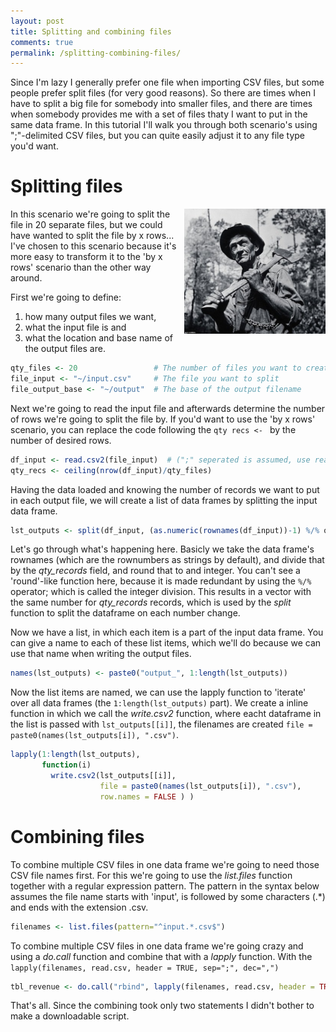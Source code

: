 ```yaml
---
layout: post
title: Splitting and combining files
comments: true
permalink: /splitting-combining-files/
---
```


Since I'm lazy I generally prefer one file when importing CSV files, but some people prefer split files (for very good reasons). So there are times when I have to split a big file for somebody into smaller files, and there are times when somebody provides me with a set of files thaty I want to put in the same data frame. In this tutorial I'll walk you through both scenario's using ";"-delimited CSV files, but you can quite easily adjust it to any file type you'd want.

# Splitting files

<img src="/_pages/tutorials/lumberjack.jpg" width="226" height="200" align="right"/> 

In this scenario we're going to split the file in 20 separate files, but we could have wanted to split the file by x rows... I've chosen to this scenario because it's more easy to transform it to the 'by x rows' scenario than the other way around. 

First we're going to define:

1. how many output files we want, 
2. what the input file is and
3. what the location and base name of the output files are.

```r
qty_files <- 20                 # The number of files you want to create
file_input <- "~/input.csv"     # The file you want to split
file_output_base <- "~/output"  # The base of the output filename
```

Next we're going to read the input file and afterwards determine the number of rows we're going to split the file by. If you'd want to use the 'by x rows' scenario, you can replace the code following the ```qty recs <- ``` by the number of desired rows.

```r
df_input <- read.csv2(file_input)  # (";" seperated is assumed, use read.csv for "," separated)
qty_recs <- ceiling(nrow(df_input)/qty_files) 
```

Having the data loaded and knowing the number of records we want to put in each output file, we will create a list of data frames by splitting the input data frame.
```r
lst_outputs <- split(df_input, (as.numeric(rownames(df_input))-1) %/% qty_recs)
```
Let's go through what's happening here. Basicly we take the data frame's rownames (which are the rownumbers as strings by default), and divide that by the _qty_records_ field, and round that to and integer. You can't see a 'round'-like function here, because it is made redundant by using the ```%/%``` operator; which is called the integer division. This results in a vector with the same number for _qty_records_ records, which is used by the _split_ function to split the dataframe on each number change.

Now we have a list, in which each item is a part of the input data frame. You can give a name to each of these list items, which we'll do because we can use that name when writing the output files.
```r
names(lst_outputs) <- paste0("output_", 1:length(lst_outputs))
```
Now the list items are named, we can use the lapply function to 'iterate' over all data frames (the ```1:length(lst_outputs)``` part). We create a inline function in which we call the _write.csv2_ function, where eacht dataframe in the list is passed with ```lst_outputs[[i]]```, the filenames are created ```file = paste0(names(lst_outputs[i]), ".csv")```.
```r
lapply(1:length(lst_outputs), 
       function(i)
         write.csv2(lst_outputs[[i]],
                    file = paste0(names(lst_outputs[i]), ".csv"),
                    row.names = FALSE ) )
```


# Combining files

To combine multiple CSV files in one data frame we're going to need those CSV file names first.  For this we're going to use the _list.files_ function together with a regular expression pattern. The pattern in the syntax below assumes the file name starts with 'input', is followed by some characters (.*) and ends with the extension .csv. 
```r 
filenames <- list.files(pattern="^input.*.csv$")
```

To combine multiple CSV files in one data frame we're going crazy and using a _do.call_ function and combine that with a _lapply_ function. With the ```lapply(filenames, read.csv, header = TRUE, sep=";", dec=",")```
```r 
tbl_revenue <- do.call("rbind", lapply(filenames, read.csv, header = TRUE, sep=";", dec=","))
```

That's all. Since the combining took only two statements I didn't bother to make a downloadable script.
